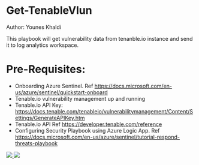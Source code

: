 # Get-TenableVlun

Author: Younes Khaldi

This playbook will get vulnerability data from tenanble.io instance and send it to log analytics workspace.

# Pre-Requisites:


- Onboarding Azure Sentinel. Ref https://docs.microsoft.com/en-us/azure/sentinel/quickstart-onboard<br>
- Tenable.io vulnerability management up and running
- Tenable.io API Key: https://docs.tenable.com/tenableio/vulnerabilitymanagement/Content/Settings/GenerateAPIKey.htm
- Tenable.io API Ref  https://developer.tenable.com/reference
- Configuring Security Playbook using Azure Logic App. Ref https://docs.microsoft.com/en-us/azure/sentinel/tutorial-respond-threats-playbook


<a href="https://portal.azure.com/#create/Microsoft.Template/uri/https%3A%2F%2Fraw.githubusercontent.com%2FYaniv-Shasha%2FSentinel%2Fmaster%2FPlaybooks%2FGet-TenableVlun%2Fazuredeploy.json" target="_blank">
    <img src="https://aka.ms/deploytoazurebutton"/>
    
</a>

<a href="https://portal.azure.us/#create/Microsoft.Template/uri/https%3A%2F%2Fraw.githubusercontent.com%2FYaniv-Shasha%2FSentinel%2Fmaster%2FPlaybooks%2FGet-TenableVlun%2Fazuredeploy.json" target="_blank">
    <img src="https://aka.ms/deploytoazurebutton"/>
    
</a>

